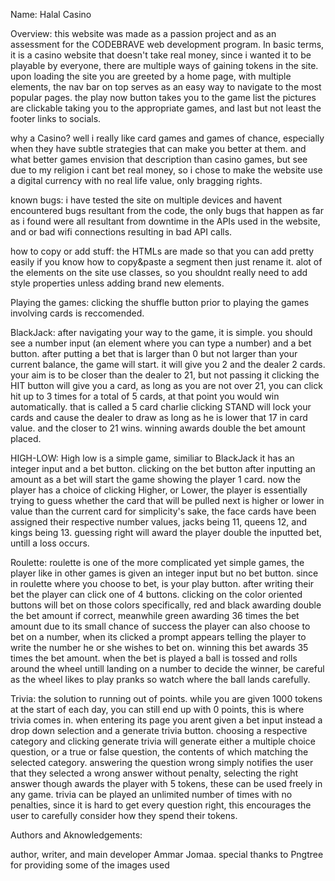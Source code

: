 Name: Halal Casino

Overview: this website was made as a passion project and as an assessment for the CODEBRAVE web development program. In basic terms, it is a casino website that
doesn't take real money, since i wanted it to be playable by everyone, there are multiple ways of gaining tokens in the site. upon loading the site you are greeted by a home page, with multiple
elements, the nav bar on top serves as an easy way to navigate to the most popular pages. the play now button takes you to the game list the pictures are clickable taking you to the appropriate games, and 
last but not least the footer links to socials.

why a Casino? well i really like card games and games of chance, especially when they have subtle strategies that can make you better at them. and what better games envision that description
than casino games, but see due to my religion i cant bet real money, so i chose to make the website use a digital currency with no real life value, only bragging rights.


known bugs: i have tested the site on multiple devices and havent encountered bugs resultant from the code, the only bugs that happen as far as i found were all resultant from downtime in the APIs
used in the website, and or bad wifi connections resulting in bad API calls. 

how to copy or add stuff: the HTMLs are made so that you can add pretty easily if you know how to copy&paste a segment then just rename it. alot of the elements on the site use classes, so you shouldnt
really need to add style properties unless adding brand new elements.


Playing the games:
clicking the shuffle button prior to playing the games involving cards is reccomended.


BlackJack: after navigating your way to the game, it is simple. you should see a number input (an element where you can type a number) and a bet button. after putting a bet that is 
larger than 0 but not larger than your current balance, the game will start. it will give you 2 and the dealer 2 cards. your aim is to be closer than the dealer to 21, but not passing it
clicking the HIT button will give you a card, as long as you are not over 21, you can click hit up to 3 times for a total of 5 cards, at that point you would win automatically. that is called a 5 card charlie
clicking STAND will lock your cards and cause the dealer to draw as long as he is lower that 17 in card value. and the closer to 21 wins. winning awards double the bet amount placed.

HIGH-LOW: High low is a simple game, similiar to BlackJack it has an integer input and a bet button. clicking on the bet button after inputting an amount as a bet will start the game showing the player 1 card.
now the player has a choice of clicking Higher, or Lower, the player is essentially trying to guess whether the card that will be pulled next is higher or lower in value than the current card
for simplicity's sake, the face cards have been assigned their respective number values, jacks being 11, queens 12, and kings being 13. guessing right will award the player double the inputted bet, untill a loss occurs.

Roulette: roulette is one of the more complicated yet simple games, the player like in other games is given an integer input but no bet button. since in roulette where you choose to bet, is your play button.
after writing their bet the player can click one of 4 buttons. clicking on the color oriented buttons will bet on those colors specifically, red and black awarding double the bet amount if correct, meanwhile green awarding 36 times the bet amount due to its small chance of success
the player can also choose to bet on a number, when its clicked a prompt appears telling the player to write the number he or she wishes to bet on. winning this bet awards 35 times the bet amount.
when the bet is played a ball is tossed and rolls around the wheel untill landing on a number to decide the winner, be careful as the wheel likes to play pranks so watch where the ball lands carefully.

Trivia: the solution to running out of points. while you are given 1000 tokens at the start of each day, you can still end up with 0 points, this is where trivia comes in. when entering its page you arent given a bet input
instead a drop down selection and a generate trivia button. choosing a respective category and clicking generate trivia will generate either a multiple choice question, or a true or false question, the contents of which
matching the selected category. answering the question wrong simply notifies the user that they selected a wrong answer without penalty, selecting the right answer though awards the player with 5 tokens, these can be used freely in any game.
trivia can be played an unlimited number of times with no penalties, since it is hard to get every question right, this encourages the user to carefully consider how they spend their tokens.

Authors and Aknowledgements:

author, writer, and main developer Ammar Jomaa.
special thanks to Pngtree for providing some of the images used
